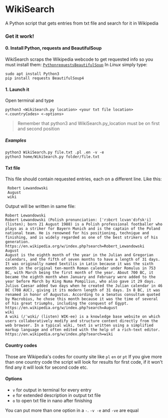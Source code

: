 # WikiSearch
A Python script that gets entries from txt file and search for it in Wikipedia

### Get it work!


#### 0. Install Python, requests and BeautifulSoup 
WikiSearch scraps the Wikipedia webcode to get requested info so you must install them:
[`Python`](https://www.python.org/downloads/ "Python")[`requests`](https://2.python-requests.org/en/master/user/install/#install "requests")[`BeautifulSoup`](https://www.crummy.com/software/BeautifulSoup/bs4/doc/)
In *Linux* simply type:

    sudo apt install Python3
    pip install requests BeautifulSoup4
    
#### 1. Launch it 
Open terminal and type 

    python3 <WikiSearch.py location> <your txt file location> <.countryCodes> <-options>
	
> Remember that python3 and WikiSearch.py_location must be on first and second position

##### Examples
    python3 WikiSearch.py file.txt .pl .en -v -e
	python3 home/WikiSearch.py folder/file.txt
	
#### Txt file
This file should contain requested entries, each on a different line. Like this:

     Robert Lewandowski
	 August
	 wiki
Output will be written in same file:

    Robert Lewandowski
	Robert Lewandowski (Polish pronunciation: [ˈrɔbɛrt lɛvanˈdɔfskʲi] (listen); born 21 August 1988) is a Polish professional footballer who plays as a striker for Bayern Munich and is the captain of the Poland national team. He is renowned for his positioning, technique and finishing, and is widely regarded as one of the best strikers of his generation.
	https://en.wikipedia.org/w/index.php?search=Robert_Lewandowski
	August
	August is the eighth month of the year in the Julian and Gregorian calendars, and the fifth of seven months to have a length of 31 days. It was originally named Sextilis in Latin because it was the sixth month in the original ten-month Roman calendar under Romulus in 753 BC, with March being the first month of the year. About 700 BC, it became the eighth month when January and February were added to the year before March by King Numa Pompilius, who also gave it 29 days. Julius Caesar added two days when he created the Julian calendar in 46 BC (708 AUC), giving it its modern length of 31 days. In 8 BC, it was renamed in honor of Augustus. According to a Senatus consultum quoted by Macrobius, he chose this month because it was the time of several of his great triumphs, including the conquest of Egypt.
	https://en.wikipedia.org/w/index.php?search=August
	wiki
	A wiki (/ˈwɪki/ (listen) WIK-ee) is a knowledge base website on which users collaboratively modify and structure content directly from the web browser. In a typical wiki, text is written using a simplified markup language and often edited with the help of a rich-text editor.
	https://en.wikipedia.org/w/index.php?search=wiki
	
#### Country codes
Those are Wikipedia's codes for county site like `pl` `en` or `pt`
If you give more than one country code the script will look for results for first code, if it won't find any it will look for second code etc.
#### Options
- `v` for output in terminal for every entry
- `e` for extended description in output txt file
- `o` to open txt file in nano after finishing

You can put more than one option in a `-`. `-v -e` and `-ve` are equal 
